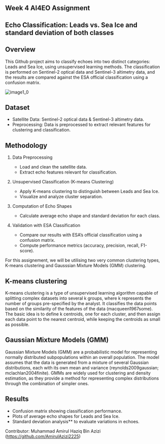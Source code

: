## Week 4 AI4EO Assignment
## Echo Classification: Leads vs. Sea Ice and standard deviation of both classes

## Overview
This Github project aims to classify echoes into two distinct categories: Leads and Sea Ice, using unsupervised learning methods. The classification is performed on Sentinel-2 optical data and Sentinel-3 altimetry data, and the results are compared against the ESA official classification using a confusion matrix. 


![image1_0](https://github.com/user-attachments/assets/ca4a7499-59d1-4272-b213-904b84994b0d)

## Dataset
- Satellite Data: Sentinel-2 optical data & Sentinel-3 altimetry data.
- Preprocessing: Data is preprocessed to extract relevant features for clustering and classification.

## Methodology
1. Data Preprocessing
   - Load and clean the satellite data.
   - Extract echo features relevant for classification.
   
2. Unsupervised Classification (K-means Clustering)
   - Apply K-means clustering to distinguish between Leads and Sea Ice.
   - Visualize and analyze cluster separation.

3. Computation of Echo Shapes
   - Calculate average echo shape and standard deviation for each class.
   
4. Validation with ESA Classification
   - Compare our results with ESA’s official classification using a confusion matrix.
   - Compute performance metrics (accuracy, precision, recall, F1-score).

For this assignement, we will be utilising two very common clustering types, K-means clustering and Gausssian Mixture Models (GMM) clustering. 

## K-means clustering 
K-means clustering is a type of unsupervised learning algorithm capable of splitting complex datasets into several k groups, where k represents the number of groups pre-specified by the analyst. It classifies the data points based on the similarity of the features of the data (macqueen1967some). The basic idea is to define k centroids, one for each cluster, and then assign each data point to the nearest centroid, while keeping the centroids as small as possible.

## Gaussian Mixture Models (GMM)
Gaussian Mixture Models (GMM) are a probabilistic model for representing normally distributed subpopulations within an overall population. The model assumes that the data is generated from a mixture of several Gaussian distributions, each with its own mean and variance (reynolds2009gaussian; mclachlan2004finite). GMMs are widely used for clustering and density estimation, as they provide a method for representing complex distributions through the combination of simpler ones.


## Results
- Confusion matrix showing classification performance.
- Plots of average echo shapes for Leads and Sea Ice.
- Standard deviation analysis** to evaluate variations in echoes.

Contributor: Muhammad Amirul Haziq Bin Azizi (https://github.com/AmirulAzizi2225)


